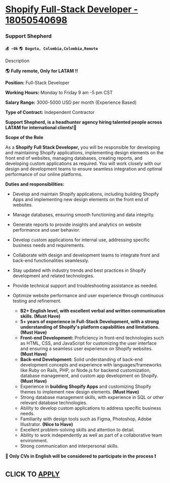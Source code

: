 # [Shopify Full-Stack Developer - 18050540698](https://www.remotewlb.com/apply/shopify-full-stack-developer-18050540698)  
### Support Shepherd  
#### `💰 ~0k` `🌎 Bogota, Colombia,Colombia,Remote`  

Description

**🌎 Fully remote, Only for LATAM ‼️**

 **Position:** Full-Stack Developer

 **Working Hours:** Monday to Friday 9 am -5 pm CST

 **Salary Range:** 3000-5000 USD per month (Experience Based)

 **Type of Contract:** Independent Contractor

 **Support Shepherd, is a headhunter agency hiring talented people across LATAM for international clients!🚀**

 **Scope of the Role**

As a **Shopify** **Full Stack Developer,** you will be responsible for developing and maintaining Shopify applications, implementing design elements on the front end of websites, managing databases, creating reports, and developing custom applications as required. You will work closely with our design and development teams to ensure seamless integration and optimal performance of our online platforms.  

 **Duties and responsibilities:**

  * Develop and maintain Shopify applications, including building Shopify Apps and implementing new design elements on the front end of websites.
  * Manage databases, ensuring smooth functioning and data integrity.
  * Generate reports to provide insights and analytics on website performance and user behavior.
  * Develop custom applications for internal use, addressing specific business needs and requirements.
  * Collaborate with design and development teams to integrate front and back-end functionalities seamlessly.
  * Stay updated with industry trends and best practices in Shopify development and related technologies.
  * Provide technical support and troubleshooting assistance as needed.
  * Optimize website performance and user experience through continuous testing and refinement.

    * **B2+ English level, with excellent verbal and written communication skills. (Must Have)**
    * **5+ years of experience in Full-Stack Development, with a strong understanding of Shopify's platform capabilities and limitations. (Must Have)**
    * **Front-end Development:** Proficiency in front-end technologies such as HTML, CSS, and JavaScript for customizing the user interface and ensuring a seamless user experience on Shopify websites. **(Must Have)**
    * **Back-end Development:** Solid understanding of back-end development concepts and experience with languages/frameworks like Ruby on Rails, PHP, or Node.js for backend customization, database management, and custom app development on Shopify. **(Must Have)**
    * Experience in **building Shopify Apps** and customizing Shopify themes to implement new design elements. **(Must Have)**
    * Strong database management skills, with experience in SQL or other relevant database technologies.
    * Ability to develop custom applications to address specific business needs.
    * Familiarity with design tools such as Figma, Photoshop, Adobe Illustrator. **(Nice to Have)**
    * Excellent problem-solving skills and attention to detail.
    * Ability to work independently as well as part of a collaborative team environment.
    * Strong communication and interpersonal skills.

**🚨 Only CVs in English will be considered to participate in the process ❗️**

  
## CLICK TO [APPLY](https://www.remotewlb.com/apply/shopify-full-stack-developer-18050540698)

